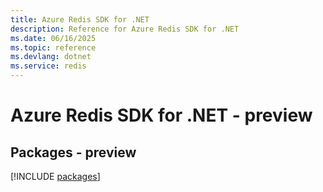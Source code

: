 ```yaml
---
title: Azure Redis SDK for .NET
description: Reference for Azure Redis SDK for .NET
ms.date: 06/16/2025
ms.topic: reference
ms.devlang: dotnet
ms.service: redis
---
```

# Azure Redis SDK for .NET - preview
## Packages - preview
[!INCLUDE [packages](redis-index.md)]